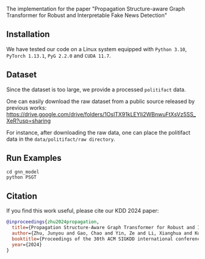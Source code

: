 The implementation for the paper "Propagation Structure-aware Graph Transformer for Robust and Interpretable Fake News Detection"
## Installation

We have tested our code on a Linux system equipped with `Python 3.10`, `PyTorch 1.13.1`, `PyG 2.2.0` and `CUDA 11.7`.

## Dataset
Since the dataset is too large, we provide a processed `politifact` data.

One can easily download the raw dataset from a public source released by previous works: https://drive.google.com/drive/folders/1OslTX91kLEYIi2WBnwuFtXsVz5SS_XeR?usp=sharing

For instance, after downloading the raw data, one can place the politifact data in the `data/politifact/raw directory`.


## Run Examples
```
cd gnn_model
python PSGT
```

## Citation

If you find this work useful, please cite our KDD 2024 paper:
```bibtex
@inproceedings{zhu2024propagation,
  title={Propagation Structure-Aware Graph Transformer for Robust and Interpretable Fake News Detection},
  author={Zhu, Junyou and Gao, Chao and Yin, Ze and Li, Xianghua and Kurths, Juergen},
  booktitle={Proceedings of the 30th ACM SIGKDD international conference on knowledge discovery \& data mining},
  year={2024}
}
```
